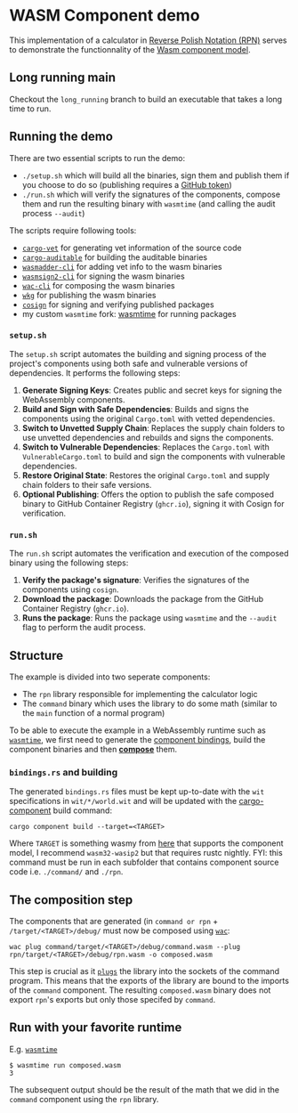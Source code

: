 # WASM Component demo
This implementation of a calculator in [Reverse Polish Notation (RPN)](https://en.wikipedia.org/wiki/Reverse_Polish_notation) serves to demonstrate the functionnality of the [Wasm component model](https://component-model.bytecodealliance.org/).

## Long running main
Checkout the `long_running` branch to build an executable that takes a long time to run.

## Running the demo
There are two essential scripts to run the demo:
- `./setup.sh` which will build all the binaries, sign them and publish them if you choose to do so (publishing requires a [GitHub token](https://docs.github.com/en/github/authenticating-to-github/creating-a-personal-access-token))
- `./run.sh` which will verify the signatures of the components, compose them and run the resulting binary with `wasmtime` (and calling the audit process `--audit`)

The scripts require following tools:
- [`cargo-vet`](https://crates.io/crates/cargo-vet) for generating vet information of the source code
- [`cargo-auditable`](https://crates.io/crates/cargo-auditable) for building the auditable binaries
- [`wasmadder-cli`](https://crates.io/crates/wasmadder) for adding vet info to the wasm binaries
- [`wasmsign2-cli`](https://crates.io/crates/wasmsign2-cli) for signing the wasm binaries
- [`wac-cli`](https://crates.io/crates/wac-cli) for composing the wasm binaries
- [`wkg`](https://crates.io/crates/wkg) for publishing the wasm binaries
- [`cosign`](https://github.com/sigstore/cosign) for signing and verifying published packages
- my custom `wasmtime` fork: [wasmtime](https://github.com/TitusVM/wasmtime) for running packages

### `setup.sh`

The `setup.sh` script automates the building and signing process of the project's components using both safe and vulnerable versions of dependencies. It performs the following steps:

1. **Generate Signing Keys**: Creates public and secret keys for signing the WebAssembly components.
2. **Build and Sign with Safe Dependencies**: Builds and signs the components using the original `Cargo.toml` with vetted dependencies.
3. **Switch to Unvetted Supply Chain**: Replaces the supply chain folders to use unvetted dependencies and rebuilds and signs the components.
4. **Switch to Vulnerable Dependencies**: Replaces the `Cargo.toml` with `VulnerableCargo.toml` to build and sign the components with vulnerable dependencies.
5. **Restore Original State**: Restores the original `Cargo.toml` and supply chain folders to their safe versions.
6. **Optional Publishing**: Offers the option to publish the safe composed binary to GitHub Container Registry (`ghcr.io`), signing it with Cosign for verification.

### `run.sh`
The `run.sh` script automates the verification and execution of the composed binary using the following steps:

1. **Verify the package's signature**: Verifies the signatures of the components using `cosign`.
2. **Download the package**: Downloads the package from the GitHub Container Registry (`ghcr.io`).
3. **Runs the package**: Runs the package using `wasmtime` and the `--audit` flag to perform the audit process.

## Structure
The example is divided into two seperate components: 
- The `rpn` library responsible for implementing the calculator logic
- The `command` binary which uses the library to do some math (similar to the `main` function of a normal program)

To be able to execute the example in a WebAssembly runtime such as [`wasmtime`](https://github.com/bytecodealliance/wasmtime), we first need to generate the [component bindings](https://github.com/bytecodealliance/wit-bindgen), build the component binaries and then **[compose](https://component-model.bytecodealliance.org/creating-and-consuming/composing.html)** them.

### `bindings.rs` and building
The generated `bindings.rs` files must be kept up-to-date with the `wit` specifications in `wit/*/world.wit` and will be updated with the [cargo-component](https://github.com/bytecodealliance/cargo-component) build command:
```
cargo component build --target=<TARGET>
```
Where `TARGET` is something wasmy from [here](https://doc.rust-lang.org/rustc/platform-support/wasm32-wasip1.html) that supports the component model, I recommend `wasm32-wasip2` but that requires rustc nightly.
FYI: this command must be run in each subfolder that contains component source code i.e. `./command/` and `./rpn`.

## The composition step
The components that are generated (in `command or rpn` + `/target/<TARGET>/debug/` must now be composed using [`wac`](https://github.com/bytecodealliance/wac):
```
wac plug command/target/<TARGET>/debug/command.wasm --plug rpn/target/<TARGET>/debug/rpn.wasm -o composed.wasm
```
This step is crucial as it [`plugs`](https://github.com/bytecodealliance/wac) the library into the sockets of the command program. This means that the exports of the library are bound to the imports of the `command` component. The resulting `composed.wasm` binary does not export `rpn`'s exports but only those specifed by `command`.

## Run with your favorite runtime
E.g. [`wasmtime`](https://github.com/bytecodealliance/wasmtime)
```
$ wasmtime run composed.wasm
3
```
The subsequent output should be the result of the math that we did in the `command` component using the `rpn` library.







